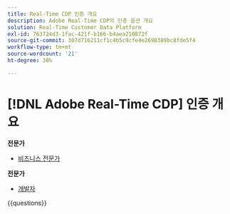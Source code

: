 ```yaml
---
title: Real-Time CDP 인증 개요
description: Adobe Real-Time CDP의 인증 옵션 개요
solution: Real-Time Customer Data Platform
exl-id: 763724d3-1fac-421f-b166-b4aea210872f
source-git-commit: 307d716211cf1c4b5c9cfe4e2698389bc8fde5f4
workflow-type: tm+mt
source-wordcount: '21'
ht-degree: 38%

---
```


# [!DNL Adobe Real-Time CDP] 인증 개요

**전문가**

* [비즈니스 전문가](https://certification.adobe.com/certification/real-time-cdp-business-practitioner-professional) <!--AD0-E602-->

**전문가**

* [개발자](https://certification.adobe.com/certification/real-time-customer-data-platform-developer-expert) <!--AD0-E605-->

{{questions}}

